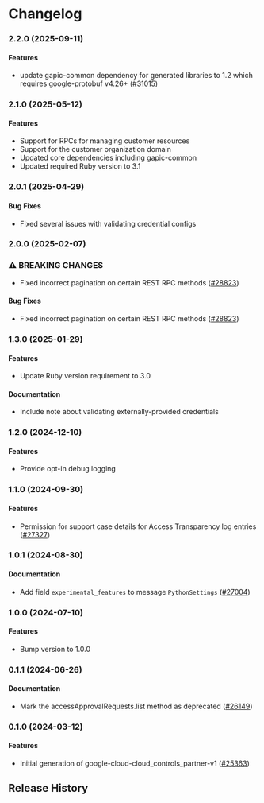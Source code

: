 # Changelog

### 2.2.0 (2025-09-11)

#### Features

* update gapic-common dependency for generated libraries to 1.2 which requires google-protobuf v4.26+ ([#31015](https://github.com/googleapis/google-cloud-ruby/issues/31015)) 

### 2.1.0 (2025-05-12)

#### Features

* Support for RPCs for managing customer resources 
* Support for the customer organization domain 
* Updated core dependencies including gapic-common 
* Updated required Ruby version to 3.1 

### 2.0.1 (2025-04-29)

#### Bug Fixes

* Fixed several issues with validating credential configs 

### 2.0.0 (2025-02-07)

### ⚠ BREAKING CHANGES

* Fixed incorrect pagination on certain REST RPC methods ([#28823](https://github.com/googleapis/google-cloud-ruby/issues/28823))

#### Bug Fixes

* Fixed incorrect pagination on certain REST RPC methods ([#28823](https://github.com/googleapis/google-cloud-ruby/issues/28823)) 

### 1.3.0 (2025-01-29)

#### Features

* Update Ruby version requirement to 3.0 
#### Documentation

* Include note about validating externally-provided credentials 

### 1.2.0 (2024-12-10)

#### Features

* Provide opt-in debug logging 

### 1.1.0 (2024-09-30)

#### Features

* Permission for support case details for Access Transparency log entries ([#27327](https://github.com/googleapis/google-cloud-ruby/issues/27327)) 

### 1.0.1 (2024-08-30)

#### Documentation

* Add field `experimental_features` to message `PythonSettings` ([#27004](https://github.com/googleapis/google-cloud-ruby/issues/27004)) 

### 1.0.0 (2024-07-10)

#### Features

* Bump version to 1.0.0 

### 0.1.1 (2024-06-26)

#### Documentation

* Mark the accessApprovalRequests.list method as deprecated ([#26149](https://github.com/googleapis/google-cloud-ruby/issues/26149)) 

### 0.1.0 (2024-03-12)

#### Features

* Initial generation of google-cloud-cloud_controls_partner-v1 ([#25363](https://github.com/googleapis/google-cloud-ruby/issues/25363)) 

## Release History
